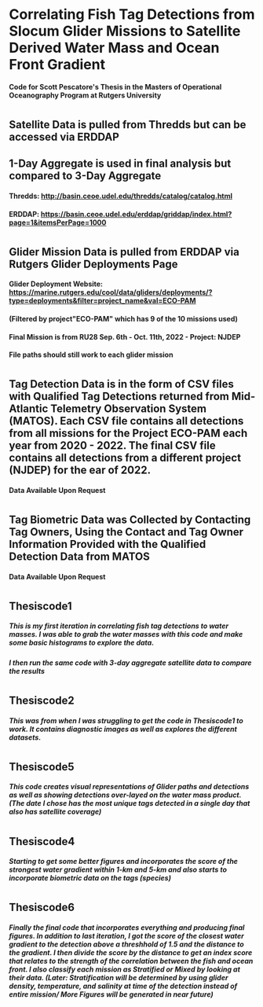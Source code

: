 # Correlating Fish Tag Detections from Slocum Glider Missions to Satellite Derived Water Mass and Ocean Front Gradient
#### Code for Scott Pescatore's Thesis in the Masters of Operational Oceanography Program at Rutgers University
#
#
#
## Satellite Data is pulled from Thredds but can be accessed via ERDDAP
## 1-Day Aggregate is used in final analysis but compared to 3-Day Aggregate
#### Thredds: http://basin.ceoe.udel.edu/thredds/catalog/catalog.html
#### ERDDAP: https://basin.ceoe.udel.edu/erddap/griddap/index.html?page=1&itemsPerPage=1000
#
## Glider Mission Data is pulled from ERDDAP via Rutgers Glider Deployments Page
#### Glider Deployment Website: https://marine.rutgers.edu/cool/data/gliders/deployments/?type=deployments&filter=project_name&val=ECO-PAM 
#### (Filtered by project"ECO-PAM" which has 9 of the 10 missions used)
#### Final Mission is from RU28 Sep. 6th -  Oct. 11th, 2022 - Project: NJDEP
#### File paths should still work to each glider mission
#
## Tag Detection Data is in the form of CSV files with Qualified Tag Detections returned from Mid-Atlantic Telemetry Observation System (MATOS). Each CSV file contains all detections from all missions for the Project ECO-PAM each year from 2020 - 2022. The final CSV file contains all detections from a different project (NJDEP) for the ear of 2022.
#### Data Available Upon Request
#
## Tag Biometric Data was Collected by Contacting Tag Owners, Using the Contact and Tag Owner Information Provided with the Qualified Detection Data from MATOS
#### Data Available Upon Request
#
#
#
## Thesiscode1
##### This is my first iteration in correlating fish tag detections to water masses. I was able to grab the water masses with this code and make some basic histograms to explore the data. 
##### I then run the same code with 3-day aggregate satellite data to compare the results
#
#
#
## Thesiscode2
##### This was from when I was struggling to get the code in Thesiscode1 to work. It contains diagnostic images as well as explores the different datasets.
#
#
#
## Thesiscode5
##### This code creates visual representations of Glider paths and detections as well as showing detections over-layed on the water mass product. (The date I chose has the most unique tags detected in a single day that also has satellite coverage)
#
#
#
## Thesiscode4
##### Starting to get some better figures and incorporates the score of the strongest water gradient within 1-km and 5-km and also starts to incorporate biometric data on the tags (species)
#
#
#
## Thesiscode6
##### Finally the final code that incorporates everything and producing final figures. In addition to last iteration, I got the score of the closest water gradient to the detection above a threshhold of 1.5 and the distance to the gradient. I then divide the score by the distance to get an index score that relates to the strength of the correlation between the fish and ocean front. I also classify each mission as Stratified or Mixed by looking at their data. (Later: Stratification will be determined by using glider density, temperature, and salinity at time of the detection instead of entire mission/ More Figures will be generated in near future)  
